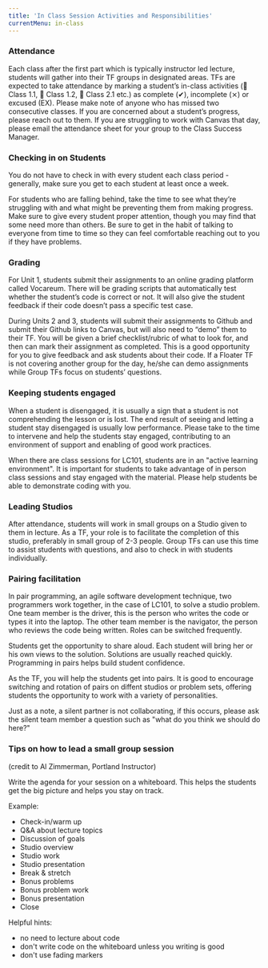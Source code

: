 ```yaml
---
title: 'In Class Session Activities and Responsibilities'
currentMenu: in-class
---
```


### Attendance

Each class after the first part which is typically instructor led lecture, students will gather into their TF groups in designated areas. TFs are expected to take attendance by marking a student’s in-class activities (🐥 Class 1.1, 🐥 Class 1.2, 🐥 Class 2.1 etc.) as complete (✔), incomplete (⨯) or excused (EX). Please make note of anyone who has missed two consecutive classes. If you are concerned about a student’s progress, please reach out to them. If you are struggling to work with Canvas that day, please email the attendance sheet for your group to the Class Success Manager.

### Checking in on Students

You do not have to check in with every student each class period - generally, make sure you get to each student at least once a week.

For students who are falling behind, take the time to see what they’re struggling with and what might be preventing them from making progress. Make sure to give every student proper attention, though you may find that some need more than others. Be sure to get in the habit of talking to everyone from time to time so they can feel comfortable reaching out to you if they have problems.

### Grading

For Unit 1, students submit their assignments to an online grading platform called Vocareum. There will be grading scripts that automatically test whether the student’s code is correct or not. It will also give the student feedback if their code doesn’t pass a specific test case.

During Units 2 and 3, students will submit their assignments to Github and submit their Github links to Canvas, but will also need to  “demo” them to their TF. You will be given a brief checklist/rubric of what to look for, and then can mark their assignment as completed. This is a good opportunity for you to give feedback and ask students about their code. If a Floater TF is not covering another group for the day, he/she can demo assignments while Group TFs focus on students’ questions.

### Keeping students engaged

When a student is disengaged, it is usually a sign that  a student is not comprehending the lesson or is lost.  The end result of seeing and letting a student stay disengaged is usually low performance.  Please take to the time to intervene and help the students stay engaged, contributing to an environment of support and enabling of good work practices.

When there are class sessions for LC101, students are in an "active learning environment". It is important for students to take advantage of in person class sessions and stay engaged with the material.  Please help students be able to demonstrate coding with you.  

### Leading Studios

After attendance, students will work in small groups on a Studio given to them in lecture. As a TF, your role is to facilitate the completion of this studio, preferably in small group of 2-3 people. Group TFs can use this time to assist students with questions, and also to check in with students individually.

### Pairing facilitation

In pair programming, an agile software development technique, two programmers work together, in the case of LC101, to solve a studio problem. One team member is the driver, this is the person who writes the code or types it into the laptop.  The other team member is the navigator, the person who reviews the code being written. Roles can be switched frequently.

Students get the opportunity to share aloud.  Each student will bring her or his own views to the solution. Solutions are usually reached quickly.  Programming in pairs helps build student confidence.

As the TF, you will help the students get into pairs.  It is good to encourage switching and rotation of pairs on diffent studios or problem sets, offering students the opportunity to work with a variety of personalities.

Just as a note, a silent partner is not collaborating, if this occurs, please ask the silent team member a question such as "what do you think we should do here?"
 
### Tips on how to lead a small group session

(credit to Al Zimmerman, Portland Instructor)

Write the agenda for your session on a whiteboard.  This helps the students get the big picture and helps you stay on track.
    
Example:
 - Check-in/warm up
 -   Q&A about lecture topics
 -   Discussion of goals
 -   Studio overview
 -   Studio work
 -   Studio presentation
 -   Break & stretch
 -   Bonus problems
 -   Bonus problem work
 -   Bonus presentation
 -  Close

Helpful hints:
- no need to lecture about code
- don't write code on the whiteboard unless you writing is good
- don't use fading markers



